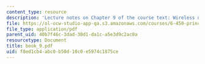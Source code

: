 ```yaml
---
content_type: resource
description: 'Lecture notes on Chapter 9 of the course text: Wireless digital communication.'
file: https://ol-ocw-studio-app-qa.s3.amazonaws.com/courses/6-450-principles-of-digital-communications-i-fall-2006/f8ed1cb4abc0b50d10c0e5974c1875ce_book_9.pdf
file_type: application/pdf
parent_uid: 40b7f46c-3dad-30d1-da1c-a5e3d9c2ac0a
resourcetype: Document
title: book_9.pdf
uid: f8ed1cb4-abc0-b50d-10c0-e5974c1875ce
---
```

